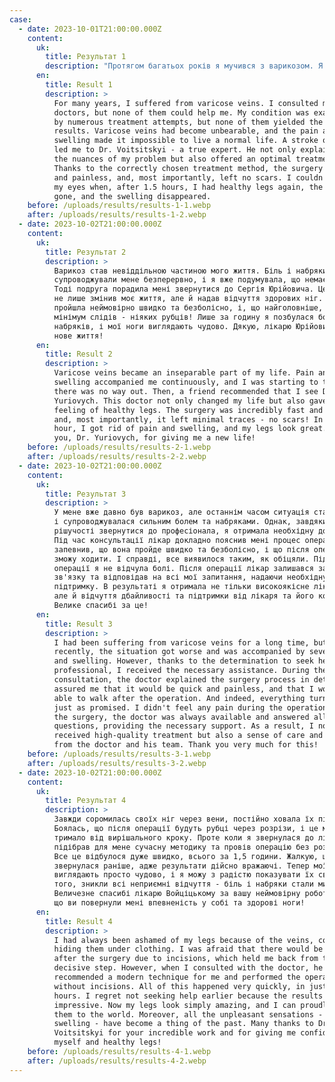 ```yaml
---
case:
  - date: 2023-10-01T21:00:00.000Z
    content:
      uk:
        title: Результат 1
        description: "Протягом багатьох років я мучився з варикозом. Я звертався до багатьох лікарів, але жоден не зміг мені допомогти. Моєму становищу сприяло безліч спроб лікування, але жодна з них не принесла бажаних результатів. Варикоз став невиносним, а біль та набряки нічим не давали жити. Щасливий випадок привів мене до доктора Войціцького - справжнього фахівця. Він не тільки пояснив мені всі нюанси моєї проблеми, але й запропонував оптимальний план лікування. Завдяки правильно підібраному методу лікування операція пройшла швидко і безболісно, і що ще важливіше - без залишених рубців.\_ Я не міг повірити своїм очам, коли через 1,5 години я знову мав здорові ноги, біль відступив, а набряки зникли.\n\nПротягом багатьох років я мучився з варикозом. Я звертався до багатьох лікарів, але жоден не зміг мені допомогти. Моєму становищу сприяло безліч спроб лікування, але жодна з них не принесла бажаних результатів. Варикоз став невиносним,\n"
      en:
        title: Result 1
        description: >
          For many years, I suffered from varicose veins. I consulted many
          doctors, but none of them could help me. My condition was exacerbated
          by numerous treatment attempts, but none of them yielded the desired
          results. Varicose veins had become unbearable, and the pain and
          swelling made it impossible to live a normal life. A stroke of luck
          led me to Dr. Voitsitskyi - a true expert. He not only explained all
          the nuances of my problem but also offered an optimal treatment plan.
          Thanks to the correctly chosen treatment method, the surgery was quick
          and painless, and, most importantly, left no scars. I couldn't believe
          my eyes when, after 1.5 hours, I had healthy legs again, the pain was
          gone, and the swelling disappeared.
    before: /uploads/results/results-1-1.webp
    after: /uploads/results/results-1-2.webp
  - date: 2023-10-02T21:00:00.000Z
    content:
      uk:
        title: Результат 2
        description: >
          Варикоз став невіддільною частиною мого життя. Біль і набряки
          супроводжували мене безперервно, і я вже подумувала, що немає виходу.
          Тоді подруга порадила мені звернутися до Сергія Юрійовича. Цей лікар
          не лише змінив моє життя, але й надав відчуття здорових ніг. Операція
          пройшла неймовірно швидко та безболісно, і, що найголовніше, залишила
          мінімум слідів - ніяких рубців! Лише за годину я позбулася болю та
          набряків, і мої ноги виглядають чудово. Дякую, лікарю Юрійовичу, за
          нове життя!
      en:
        title: Result 2
        description: >
          Varicose veins became an inseparable part of my life. Pain and
          swelling accompanied me continuously, and I was starting to think
          there was no way out. Then, a friend recommended that I see Dr. Sergii
          Yuriovych. This doctor not only changed my life but also gave me the
          feeling of healthy legs. The surgery was incredibly fast and painless,
          and, most importantly, it left minimal traces - no scars! In just an
          hour, I got rid of pain and swelling, and my legs look great. Thank
          you, Dr. Yuriovych, for giving me a new life!
    before: /uploads/results/results-2-1.webp
    after: /uploads/results/results-2-2.webp
  - date: 2023-10-02T21:00:00.000Z
    content:
      uk:
        title: Результат 3
        description: >
          У мене вже давно був варикоз, але останнім часом ситуація стала гірше,
          і супроводжувалася сильним болем та набряками. Однак, завдяки
          рішучості звернутися до професіонала, я отримала необхідну допомогу.
          Під час консультації лікар докладно пояснив мені процес операції,
          запевнив, що вона пройде швидко та безболісно, і що після операції я
          зможу ходити. І справді, все виявилося таким, як обіцяли. Під час
          операції я не відчула болі. Після операції лікар залишався завжди на
          зв'язку та відповідав на всі мої запитання, надаючи необхідну
          підтримку. В результаті я отримала не тільки високоякісне лікування,
          але й відчуття дбайливості та підтримки від лікаря та його команди.
          Велике спасибі за це!
      en:
        title: Result 3
        description: >
          I had been suffering from varicose veins for a long time, but
          recently, the situation got worse and was accompanied by severe pain
          and swelling. However, thanks to the determination to seek help from a
          professional, I received the necessary assistance. During the
          consultation, the doctor explained the surgery process in detail,
          assured me that it would be quick and painless, and that I would be
          able to walk after the operation. And indeed, everything turned out
          just as promised. I didn't feel any pain during the operation. After
          the surgery, the doctor was always available and answered all my
          questions, providing the necessary support. As a result, I not only
          received high-quality treatment but also a sense of care and support
          from the doctor and his team. Thank you very much for this!
    before: /uploads/results/results-3-1.webp
    after: /uploads/results/results-3-2.webp
  - date: 2023-10-02T21:00:00.000Z
    content:
      uk:
        title: Результат 4
        description: >
          Завжди соромилась своїх ніг через вени, постійно ховала їх під одягом.
          Боялась, що після операції будуть рубці через розрізи, і це мене
          тримало від вирішального кроку. Проте коли я звернулася до лікаря, він
          підібрав для мене сучасну методику та провів операцію без розрізів.
          Все це відбулося дуже швидко, всього за 1,5 години. Жалкую, що я не
          звернулася раніше, адже результати дійсно вражаючі. Тепер мої ноги
          виглядають просто чудово, і я можу з радістю показувати їх світу. Крім
          того, зникли всі неприємні відчуття - біль і набряки стали минулим.
          Величезне спасибі лікарю Войціцькому за вашу неймовірну роботу і те,
          що ви повернули мені впевненість у собі та здорові ноги!
      en:
        title: Result 4
        description: >
          I had always been ashamed of my legs because of the veins, constantly
          hiding them under clothing. I was afraid that there would be scars
          after the surgery due to incisions, which held me back from taking the
          decisive step. However, when I consulted with the doctor, he
          recommended a modern technique for me and performed the operation
          without incisions. All of this happened very quickly, in just 1.5
          hours. I regret not seeking help earlier because the results are truly
          impressive. Now my legs look simply amazing, and I can proudly show
          them to the world. Moreover, all the unpleasant sensations - pain and
          swelling - have become a thing of the past. Many thanks to Dr.
          Voitsitskyi for your incredible work and for giving me confidence in
          myself and healthy legs!
    before: /uploads/results/results-4-1.webp
    after: /uploads/results/results-4-2.webp
---
```


